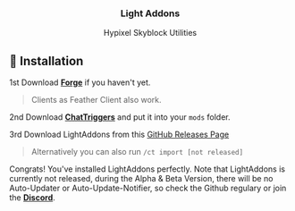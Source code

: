 <h3 align="center">Light Addons</h3>
<p align="center">Hypixel Skyblock Utilities</p>

## 📝 Installation

1st Download **[Forge](https://files.minecraftforge.net/net/minecraftforge/forge/index_1.8.9.html)** if you haven't yet.
> Clients as Feather Client also work.

2nd Download **[ChatTriggers](https://www.chattriggers.com)** and put it into your `mods` folder.

3rd Download LightAddons from this [GitHub Releases Page](https://github.com/quellee/light/releases)
> Alternatively you can also run `/ct import [not released]`



Congrats! You've installed LightAddons perfectly. Note that LightAddons is currently not released, during the Alpha & Beta Version, there will be no Auto-Updater or Auto-Update-Notifier, so check the Github regulary or join the **[Discord](https://discord.gg/GUC3mBA49K)**.

